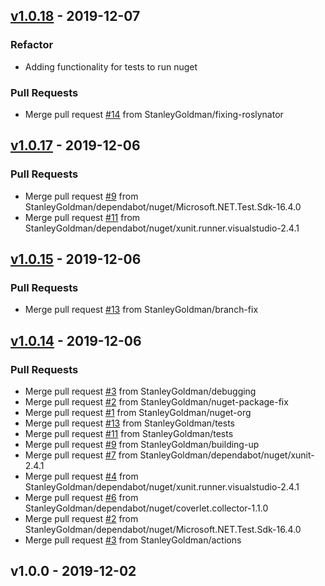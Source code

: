 <a name="v1.0.18"></a>
## [v1.0.18](https://github.com/StanleyGoldman/GitHubActionsMSBuildLogger/compare/v1.0.17...v1.0.18) - 2019-12-07
### Refactor
- Adding functionality for tests to run nuget


### Pull Requests
- Merge pull request [#14](https://github.com/StanleyGoldman/GitHubActionsMSBuildLogger/issues/14) from StanleyGoldman/fixing-roslynator


<a name="v1.0.17"></a>
## [v1.0.17](https://github.com/StanleyGoldman/GitHubActionsMSBuildLogger/compare/v1.0.15...v1.0.17) - 2019-12-06

### Pull Requests
- Merge pull request [#9](https://github.com/StanleyGoldman/GitHubActionsMSBuildLogger/issues/9) from StanleyGoldman/dependabot/nuget/Microsoft.NET.Test.Sdk-16.4.0
- Merge pull request [#11](https://github.com/StanleyGoldman/GitHubActionsMSBuildLogger/issues/11) from StanleyGoldman/dependabot/nuget/xunit.runner.visualstudio-2.4.1


<a name="v1.0.15"></a>
## [v1.0.15](https://github.com/StanleyGoldman/GitHubActionsMSBuildLogger/compare/v1.0.14...v1.0.15) - 2019-12-06

### Pull Requests
- Merge pull request [#13](https://github.com/StanleyGoldman/GitHubActionsMSBuildLogger/issues/13) from StanleyGoldman/branch-fix


<a name="v1.0.14"></a>
## [v1.0.14](https://github.com/StanleyGoldman/GitHubActionsMSBuildLogger/compare/v1.0.0...v1.0.14) - 2019-12-06

### Pull Requests
- Merge pull request [#3](https://github.com/StanleyGoldman/GitHubActionsMSBuildLogger/issues/3) from StanleyGoldman/debugging
- Merge pull request [#2](https://github.com/StanleyGoldman/GitHubActionsMSBuildLogger/issues/2) from StanleyGoldman/nuget-package-fix
- Merge pull request [#1](https://github.com/StanleyGoldman/GitHubActionsMSBuildLogger/issues/1) from StanleyGoldman/nuget-org
- Merge pull request [#13](https://github.com/StanleyGoldman/GitHubActionsMSBuildLogger/issues/13) from StanleyGoldman/tests
- Merge pull request [#11](https://github.com/StanleyGoldman/GitHubActionsMSBuildLogger/issues/11) from StanleyGoldman/tests
- Merge pull request [#9](https://github.com/StanleyGoldman/GitHubActionsMSBuildLogger/issues/9) from StanleyGoldman/building-up
- Merge pull request [#7](https://github.com/StanleyGoldman/GitHubActionsMSBuildLogger/issues/7) from StanleyGoldman/dependabot/nuget/xunit-2.4.1
- Merge pull request [#4](https://github.com/StanleyGoldman/GitHubActionsMSBuildLogger/issues/4) from StanleyGoldman/dependabot/nuget/xunit.runner.visualstudio-2.4.1
- Merge pull request [#6](https://github.com/StanleyGoldman/GitHubActionsMSBuildLogger/issues/6) from StanleyGoldman/dependabot/nuget/coverlet.collector-1.1.0
- Merge pull request [#2](https://github.com/StanleyGoldman/GitHubActionsMSBuildLogger/issues/2) from StanleyGoldman/dependabot/nuget/Microsoft.NET.Test.Sdk-16.4.0
- Merge pull request [#3](https://github.com/StanleyGoldman/GitHubActionsMSBuildLogger/issues/3) from StanleyGoldman/actions


<a name="v1.0.0"></a>
## v1.0.0 - 2019-12-02

